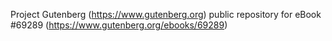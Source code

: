 Project Gutenberg (https://www.gutenberg.org) public repository for
eBook #69289 (https://www.gutenberg.org/ebooks/69289)
